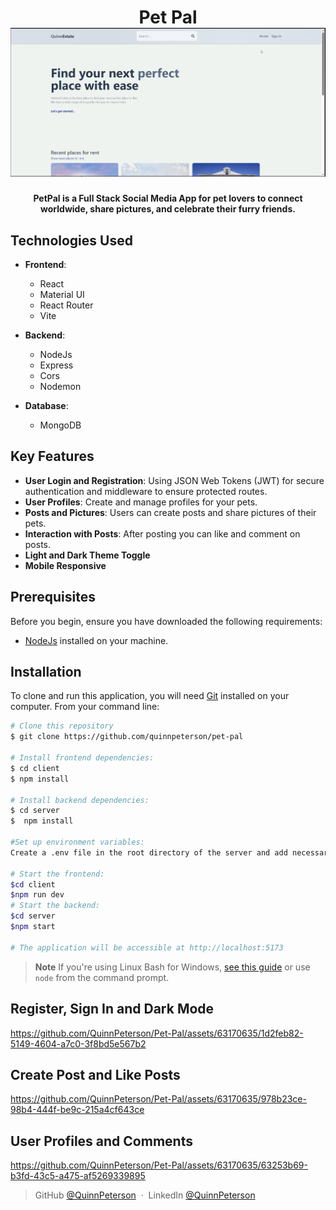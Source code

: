 <h1 align="center">
Pet Pal

<img alt="Capture.PNG" src="https://github.com/QuinnPeterson/QuinnPeterson/blob/main/projects/real%20estate/Capture.PNG?raw=true" data-hpc="true" class="Box-sc-g0xbh4-0 kzRgrI">

</h1>

<h4 align="center">PetPal is a Full Stack Social Media App for pet lovers to connect worldwide, share pictures, and celebrate their furry friends.</h4>

## Technologies Used
- **Frontend**:
  - React
  - Material UI 
  - React Router
  - Vite

- **Backend**:
  - NodeJs
  - Express
  - Cors
  - Nodemon

- **Database**:
  - MongoDB

## Key Features
- **User Login and Registration**: Using JSON Web Tokens (JWT) for secure authentication and middleware to ensure protected routes.
- **User Profiles**: Create and manage profiles for your pets.
- **Posts and Pictures**: Users can create posts and share pictures of their pets.
- **Interaction with Posts**: After posting you can like and comment on posts.
- **Light and Dark Theme Toggle**
- **Mobile Responsive**


## Prerequisites

Before you begin, ensure you have downloaded the following requirements:

- [NodeJs](https://nodejs.org/en/download/) installed on your machine.

## Installation

To clone and run this application, you will need [Git](https://git-scm.com) installed on your computer. From your command line:

```bash
# Clone this repository
$ git clone https://github.com/quinnpeterson/pet-pal

# Install frontend dependencies:
$ cd client
$ npm install

# Install backend dependencies:
$ cd server
$  npm install

#Set up environment variables:
Create a .env file in the root directory of the server and add necessary configuration like MongoDB connection string, secret keys, etc.

# Start the frontend:
$cd client
$npm run dev
# Start the backend:
$cd server
$npm start

# The application will be accessible at http://localhost:5173

```

> **Note**
> If you're using Linux Bash for Windows, [see this guide](https://www.howtogeek.com/261575/how-to-run-graphical-linux-desktop-applications-from-windows-10s-bash-shell/) or use `node` from the command prompt.

## Register, Sign In and Dark Mode

https://github.com/QuinnPeterson/Pet-Pal/assets/63170635/1d2feb82-5149-4604-a7c0-3f8bd5e567b2





## Create Post and Like Posts

https://github.com/QuinnPeterson/Pet-Pal/assets/63170635/978b23ce-98b4-444f-be9c-215a4cf643ce




## User Profiles and Comments

https://github.com/QuinnPeterson/Pet-Pal/assets/63170635/63253b69-b3fd-43c5-a475-af5269339895






> GitHub [@QuinnPeterson](https://github.com/QuinnPeterson) &nbsp;&middot;&nbsp;
> LinkedIn [@QuinnPeterson](https://www.linkedin.com/in/quinn-peterson-software-engineer/)
